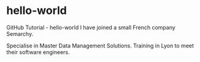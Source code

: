 # hello-world
GitHub Tutorial - hello-world
I have joined a small French company Semarchy.

Specialise in Master Data Management Solutions.
Training in Lyon to meet their software engineers.
